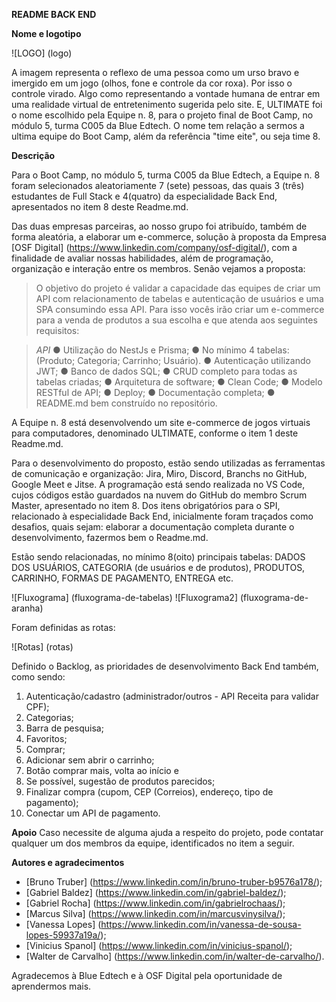**README BACK END**

**Nome e logotipo**

![LOGO] (logo)

A imagem representa o reflexo de uma pessoa como um urso bravo e imergido em um jogo (olhos, fone e controle da cor roxa). Por isso o controle virado. Algo como representando a vontade humana de entrar em uma realidade virtual de entretenimento sugerida pelo site.
E, ULTIMATE foi o nome escolhido pela Equipe n. 8, para o projeto final de Boot Camp, no módulo 5, turma C005 da Blue Edtech. O nome tem relação a sermos a ultima equipe do Boot Camp, além da referência "time eite", ou seja time 8.

**Descrição**

Para o Boot Camp, no módulo 5, turma C005 da Blue Edtech, a Equipe n. 8 foram selecionados aleatoriamente 7 (sete) pessoas, das quais 3 (três) estudantes de Full Stack e 4(quatro) da especialidade Back End, apresentados no item 8 deste Readme.md.

Das duas empresas parceiras, ao nosso grupo foi atribuído, também de forma aleatória, a elaborar um e-commerce, solução à proposta da Empresa [OSF Digital] (https://www.linkedin.com/company/osf-digital/), com a finalidade de avaliar nossas habilidades, além de programação, organização e interação entre os membros. Senão vejamos a proposta:

> O objetivo do projeto é validar a capacidade das equipes de criar um API com relacionamento de tabelas e autenticação de usuários e uma SPA consumindo essa API. Para isso vocês irão criar um e-commerce para a venda de produtos a sua escolha e que atenda aos seguintes requisitos:

> *API*
> ● Utilização do NestJs e Prisma;
> ● No mínimo 4 tabelas: (Produto; Categoria; Carrinho; Usuário).
> ● Autenticação utilizando JWT;
> ● Banco de dados SQL;
> ● CRUD completo para todas as tabelas criadas;
> ● Arquitetura de software;
> ● Clean Code;
> ● Modelo RESTful de API;
> ● Deploy;
> ● Documentação completa;
> ● README.md bem construído no repositório.

A Equipe n. 8 está desenvolvendo um site e-commerce de jogos virtuais para computadores, denominado ULTIMATE, conforme o item 1 deste Readme.md.

Para o desenvolvimento do proposto, estão sendo utilizadas as ferramentas de comunicação e organização: Jira, Miro, Discord, Branchs no GitHub, Google Meet e Jitse. A programação está sendo realizada no VS Code, cujos códigos estão guardados na nuvem do GitHub do membro Scrum Master, apresentado no item 8.
Dos itens obrigatórios para o SPI, relacionado à especialidade Back End, inicialmente foram traçados como desafios, quais sejam: elaborar a documentação completa durante o desenvolvimento, fazermos bem o Readme.md.

Estão sendo relacionadas, no mínimo 8(oito) principais tabelas: DADOS DOS USUÁRIOS, CATEGORIA (de usuários e de produtos), PRODUTOS, CARRINHO, FORMAS DE PAGAMENTO, ENTREGA etc.

![Fluxograma] (fluxograma-de-tabelas)
![Fluxograma2] (fluxograma-de-aranha)

Foram definidas as rotas:

![Rotas] (rotas)

Definido o Backlog, as prioridades de desenvolvimento Back End também, como sendo:

1. Autenticação/cadastro (administrador/outros - API Receita para validar CPF);
2. Categorias;
3. Barra de pesquisa;
4. Favoritos;
5. Comprar;
6. Adicionar sem abrir o carrinho;
7. Botão comprar mais, volta ao início e
8. Se possível, sugestão de produtos parecidos;
9. Finalizar compra (cupom, CEP (Correios), endereço, tipo de pagamento);
10. Conectar um API de pagamento.

**Apoio**
Caso necessite de alguma ajuda a respeito do projeto, pode contatar qualquer um dos membros da equipe, identificados no item a seguir.


**Autores e agradecimentos**
- [Bruno Truber] (https://www.linkedin.com/in/bruno-truber-b9576a178/);
- [Gabriel Baldez] (https://www.linkedin.com/in/gabriel-baldez/);
- [Gabriel Rocha] (https://www.linkedin.com/in/gabrielrochaas/);
- [Marcus Silva] (https://www.linkedin.com/in/marcusvinysilva/);
- [Vanessa Lopes] (https://www.linkedin.com/in/vanessa-de-sousa-lopes-59937a19a/);
- [Vinicius Spanol] (https://www.linkedin.com/in/vinicius-spanol/);
- [Walter de Carvalho] (https://www.linkedin.com/in/walter-de-carvalho/).

Agradecemos à Blue Edtech e à OSF Digital pela oportunidade de aprendermos mais. 
